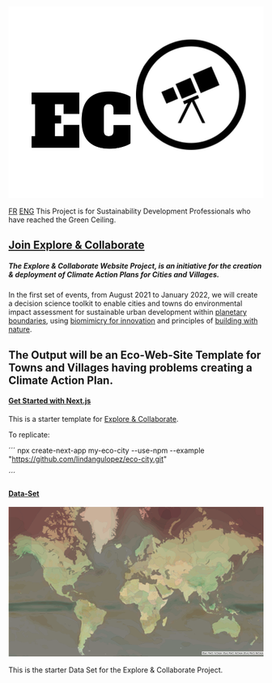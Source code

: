 [![Logo](https://raw.githubusercontent.com/lindangulopez/eco-city/main/public/images/ECO.png?token=AKMB7EUS7TGEYHRZQXX5STLBE55PQ)](http://eco-city.vercel.app/)

[FR](https://github.com/users/lindangulopez/projects/10#column-15379810) [ENG](https://github.com/users/lindangulopez/projects/10#column-15379813) This Project is for Sustainability Development Professionals who have reached the Green Ceiling.

## [Join Explore & Collaborate](https://groups.google.com/g/explore-collaborate) 


##### The Explore & Collaborate Website Project, is an initiative for the creation & deployment of Climate Action Plans for Cities and Villages.

In the first set of events, from August 2021 to January 2022, we will create a decision science toolkit to enable cities and towns do environmental impact assessment for sustainable urban development within [planetary boundaries](https://www.ecologyandsociety.org/vol14/iss2/art32/), using [biomimicry for innovation](https://biomimicry.org/what-is-biomimicry/) and principles of [building with nature](https://www.edx.org/course/beyond-engineering-building-with-nature).

## The Output will be an Eco-Web-Site Template for Towns and Villages having problems creating a Climate Action Plan. 


#### [Get Started with Next.js](https://nextjs.org/docs)

This is a starter template for [Explore & Collaborate](https://nextjs.org/learn).


To replicate: 

´´´
npx create-next-app my-eco-city --use-npm --example "https://github.com/lindangulopez/eco-city.git"

´´´

#### [Data-Set](https://arcg.is/1KyjvL)

[![Mapping a Good Life for All](https://raw.githubusercontent.com/lindangulopez/eco-city/main/public/images/GL4A.png?token=AKMB7EQWQF7JKTC3OHYRL4DBE57KC)](https://arcg.is/1KyjvL)

This is the starter Data Set for the Explore & Collaborate Project.



